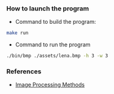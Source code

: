 ### How to launch the program

- Command to build the program:

```bash
make run
```

- Command to run the program

```bash
./bin/bmp ./assets/lena.bmp -h 3 -w 3
```

### References
- [Image Processing Methods](https://vincmazet.github.io/bip/index.html)
